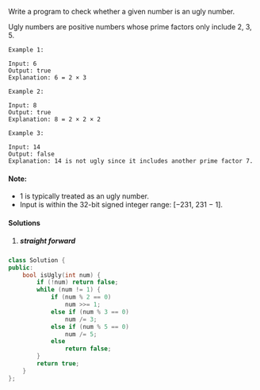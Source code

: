 Write a program to check whether a given number is an ugly number.

Ugly numbers are positive numbers whose prime factors only include 2, 3, 5.

```
Example 1:

Input: 6
Output: true
Explanation: 6 = 2 × 3

Example 2:

Input: 8
Output: true
Explanation: 8 = 2 × 2 × 2

Example 3:

Input: 14
Output: false 
Explanation: 14 is not ugly since it includes another prime factor 7.
```

#### Note:

-    1 is typically treated as an ugly number.
-    Input is within the 32-bit signed integer range: [−231,  231 − 1].


#### Solutions


1. ##### straight forward

```cpp
class Solution {
public:
    bool isUgly(int num) {
        if (!num) return false;
        while (num != 1) {
            if (num % 2 == 0)
                num >>= 1;
            else if (num % 3 == 0)
                num /= 3;
            else if (num % 5 == 0)
                num /= 5;
            else
                return false;
        }
        return true;
    }
};
```